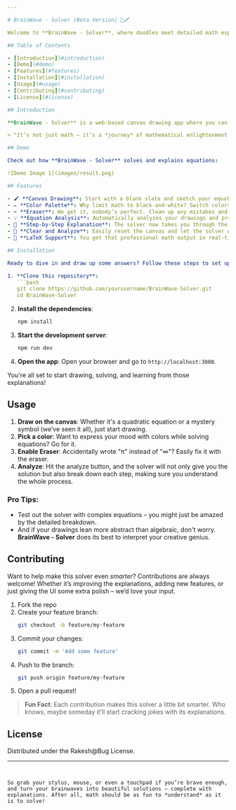 ```yaml
---

# BrainWave - Solver (Beta Version) 🧠🖊️

Welcome to **BrainWave - Solver**, where doodles meet detailed math explanations! This project takes your canvas drawings and not only solves the equations, but now walks you through the solution *step-by-step* like a math teacher who’s had just the right amount of coffee. Ready to solve equations with the flick of your wrist (or mouse)? Let’s get started!

## Table of Contents

- [Introduction](#introduction)
- [Demo](#demo)
- [Features](#features)
- [Installation](#installation)
- [Usage](#usage)
- [Contributing](#contributing)
- [License](#license)

## Introduction

**BrainWave - Solver** is a web-based canvas drawing app where you can channel your inner mathematician by sketching symbols, expressions, or just some questionable math doodles. This project uses its power to recognize and solve these drawings – but wait, it gets even better! The latest version of **BrainWave - Solver** doesn't just throw the answer at you; it gives you a full explanation of how it got there. Say goodbye to "the answer is 42" and hello to “Here’s *why* the answer is 42.”

> "It’s not just math – it’s a *journey* of mathematical enlightenment." 

## Demo

Check out how **BrainWave - Solver** solves and explains equations:

![Demo Image 1](images/result.png)

## Features

- 🖌️ **Canvas Drawing**: Start with a blank slate and sketch your equations like the mathematical artist you are.
- ✏️ **Color Palette**: Why limit math to black-and-white? Switch colors and make your math *pop*.
- ✂️ **Eraser**: We get it, nobody’s perfect. Clean up any mistakes and start fresh with the eraser tool.
- 💡 **Equation Analysis**: Automatically analyzes your drawings and provides clean LaTeX output for professional math representation.
- 📜 **Step-by-Step Explanation**: The solver now takes you through the *how* and *why* of the solution, not just the final answer. Because we believe in teaching, not just telling.
- 🚀 **Clear and Analyze**: Easily reset the canvas and let the solver work its magic again and again.
- 🧮 **LaTeX Support**: You get that professional math output in real-time, ensuring your equations not only solve correctly but *look* right too.

## Installation

Ready to dive in and draw up some answers? Follow these steps to set up **BrainWave - Solver**:

1. **Clone this repository**:
   ```bash
   git clone https://github.com/yourusername/BrainWave-Solver.git
   cd BrainWave-Solver
   ```

2. **Install the dependencies**:
   ```bash
   npm install
   ```

3. **Start the development server**:
   ```bash
   npm run dev
   ```

4. **Open the app**: Open your browser and go to `http://localhost:3000`.

You're all set to start drawing, solving, and learning from those explanations!

## Usage

1. **Draw on the canvas**: Whether it's a quadratic equation or a mystery symbol (we’ve seen it all), just start drawing.
2. **Pick a color**: Want to express your mood with colors while solving equations? Go for it.
3. **Enable Eraser**: Accidentally wrote "π" instead of "∞"? Easily fix it with the eraser.
4. **Analyze**: Hit the analyze button, and the solver will not only give you the solution but also break down each step, making sure you understand the whole process.

### Pro Tips:
- Test out the solver with complex equations – you might just be amazed by the detailed breakdown.
- And if your drawings lean more abstract than algebraic, don't worry. **BrainWave - Solver** does its best to interpret your creative genius.

## Contributing

Want to help make this solver even *smarter*? Contributions are always welcome! Whether it’s improving the explanations, adding new features, or just giving the UI some extra polish – we’d love your input.

1. Fork the repo
2. Create your feature branch:
   ```bash
   git checkout -b feature/my-feature
   ```
3. Commit your changes:
   ```bash
   git commit -m 'Add some feature'
   ```
4. Push to the branch:
   ```bash
   git push origin feature/my-feature
   ```
5. Open a pull request!

> **Fun Fact**: Each contribution makes this solver a little bit smarter. Who knows, maybe someday it’ll start cracking jokes with its explanations.

## License

Distributed under the Rakesh@Bug License.

---
```


So grab your stylus, mouse, or even a touchpad if you’re brave enough, and turn your brainwaves into beautiful solutions – complete with explanations. After all, math should be as fun to *understand* as it is to solve!

